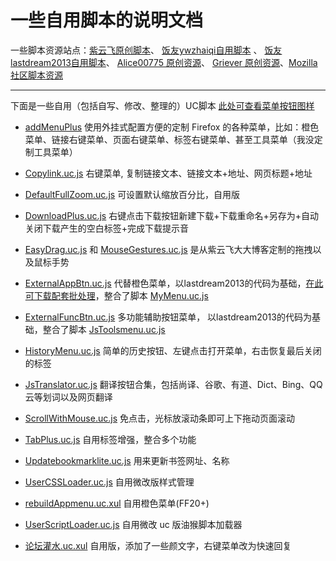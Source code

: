 一些自用脚本的说明文档
=======
一些脚本资源站点：[紫云飞原创脚本](http://www.cnblogs.com/ziyunfei/archive/2011/11/25/2263756.html)、 [饭友ywzhaiqi自用脚本](https://github.com/ywzhaiqi/userChromeJS) 、 [饭友lastdream2013自用脚本](https://github.com/lastdream2013/userChrome)、 [Alice00775 原创资源](https://github.com/alice0775/userChrome.js)、 [Griever 原创资源](https://github.com/Griever/userChromeJS)、[Mozilla 社区脚本资源](https://j.mozest.com/zh-CN/)

---------------
下面是一些自用（包括自写、修改、整理的）UC脚本
[此处可查看菜单按钮图样](https://github.com/defpt/userChromeJs/blob/master/Picture/README.md)

* [addMenuPlus](https://github.com/defpt/userChromeJs/tree/master/addMenuPlus)  使用外挂式配置方便的定制 Firefox 的各种菜单，比如：橙色菜单、链接右键菜单、页面右键菜单、标签右键菜单、甚至工具菜单（我没定制工具菜单）

* [Copylink.uc.js](https://github.com/defpt/userChromeJs/blob/master/Copylink.uc.js)  右键菜单, 复制链接文本、链接文本+地址、网页标题+地址

* [DefaultFullZoom.uc.js](https://github.com/defpt/userChromeJs/blob/master/DefaultFullZoom.uc.js)  可设置默认缩放百分比，自用版

* [DownloadPlus.uc.js](https://github.com/defpt/userChromeJs/blob/master/DownloadPlus_personal.uc.js)  右键点击下载按钮新建下载+下载重命名+另存为+自动关闭下载产生的空白标签+完成下载提示音

* [EasyDrag.uc.js](https://github.com/defpt/userChromeJs/blob/master/EasyDrag.uc.js) 和 [MouseGestures.uc.js](https://github.com/defpt/userChromeJs/blob/master/MouseGestures.uc.js)  是从紫云飞大大博客定制的拖拽以及鼠标手势

* [ExternalAppBtn.uc.js](https://github.com/defpt/userChromeJs/blob/master/ExternalAppBtn.uc.js) 代替橙色菜单，以lastdream2013的代码为基础，[在此可下载配套批处理](https://github.com/defpt/Batch)，整合了脚本 [MyMenu.uc.js](https://github.com/defpt/userChromeJs/blob/master/MyMenu.uc.js)

* [ExternalFuncBtn.uc.js](https://github.com/defpt/userChromeJs/blob/master/ExternalFuncBtn.uc.js)  多功能辅助按钮菜单， 以lastdream2013的代码为基础，整合了脚本 [JsToolsmenu.uc.js](https://github.com/defpt/userChromeJs/blob/master/JsToolsmenu.uc.js)

* [HistoryMenu.uc.js](https://github.com/defpt/userChromeJs/blob/master/HistoryMenu.uc.js) 简单的历史按钮、左键点击打开菜单，右击恢复最后关闭的标签

* [JsTranslator.uc.js](https://github.com/defpt/userChromeJs/blob/master/JsTranslator.uc.js) 翻译按钮合集，包括尚译、谷歌、有道、Dict、Bing、QQ云等划词以及网页翻译

* [ScrollWithMouse.uc.js](https://github.com/defpt/userChromeJs/blob/master/ScrollWithMouse.uc.js)   免点击，光标放滚动条即可上下拖动页面滚动

* [TabPlus.uc.js](https://github.com/defpt/userChromeJs/blob/master/TabPlus.uc.js) 自用标签增强，整合多个功能

* [Updatebookmarklite.uc.js](https://github.com/defpt/userChromeJs/blob/master/Updatebookmarklite.uc.js) 用来更新书签网址、名称

* [UserCSSLoader.uc.js](https://github.com/defpt/userChromeJs/blob/master/UserCSSLoader.uc.js) 自用微改版样式管理

* [rebuildAppmenu.uc.xul](https://github.com/defpt/userChromeJs/blob/master/rebuildAppmenu.uc.xul) 自用橙色菜单(FF20+)

* [UserScriptLoader.uc.js](https://github.com/defpt/userChromeJs/blob/master/UserScriptLoader.uc.js) 自用微改 uc 版油猴脚本加载器

* [论坛灌水.uc.xul](https://github.com/defpt/userChromeJs/blob/master/%E8%AE%BA%E5%9D%9B%E7%81%8C%E6%B0%B4.uc.xul) 自用版，添加了一些颜文字，右键菜单改为快速回复
